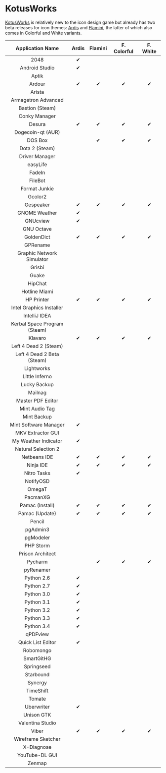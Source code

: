 # KotusWorks

[KotusWorks](http://kotusworks.deviantart.com/) is relatively new to the icon design game but already has two beta releases for icon themes: [Ardis](http://kotusworks.deviantart.com/art/Ardis-Icon-Theme-450178304?q=gallery%3AKotusWorks&qo=0) and [Flamini](http://kotusworks.deviantart.com/art/Flamini-icons-set-for-KDE-437738820?q=gallery%3AKotusWorks&qo=2), the latter of which also comes in Colorful and White variants.

| Application Name | Ardis | Flamini | F. Colorful | F. White |
| :---------------: | :---------------: | :---------------: | :---------------: | :---------------: |
| 2048 | ✔ |   |   |   |
| Android Studio | ✔ |   |   |   |
| Aptik |   |   |   |   |
| Ardour | ✔ | ✔ | ✔ | ✔ |
| Arista |   |   |   |   |
| Armagetron Advanced |   |   |   |   |
| Bastion (Steam) |   |   |   |   |
| Conky Manager |   |   |   |   |
| Desura | ✔ | ✔ | ✔ | ✔ |
| Dogecoin-qt (AUR) |   |   |   |   |
| DOS Box |   | ✔ | ✔ | ✔ |
| Dota 2 (Steam) |   |   |   |   |
| Driver Manager |   |   |   |   |
| easyLife |   |   |   |   |
| FadeIn |   |   |   |   |
| FileBot |   |   |   |   |
| Format Junkie |   |   |   |   |
| Gcolor2 |   |   |   |   |
| Gespeaker | ✔ | ✔ | ✔ | ✔ |
| GNOME Weather | ✔ |   |   |   |
| GNUcview | ✔ |   |   |   |
| GNU Octave |   |   |   |   |
| GoldenDict | ✔ | ✔ | ✔ | ✔ |
| GPRename |   |   |   |   |
| Graphic Network Simulator |   |   |   |   |
| Grisbi |   |   |   |   |
| Guake |   |   |   |   |
| HipChat |   |   |   |   |
| Hotline Miami |   |   |   |   |
| HP Printer | ✔ | ✔ | ✔ | ✔ |
| Intel Graphics Installer |   |   |   |   |
| IntelliJ IDEA |   |   |   |   |
| Kerbal Space Program (Steam) |   |   |   |   |
| Klavaro | ✔ | ✔ | ✔ | ✔ |
| Left 4 Dead 2 (Steam) |   |   |   |   |
| Left 4 Dead 2 Beta (Steam) |   |   |   |   |
| Lightworks |   |   |   |   |
| Little Inferno |   |   |   |   |
| Lucky Backup |   |   |   |   |
| Mailnag |   |   |   |   |
| Master PDF Editor |   |   |   |   |
| Mint Audio Tag |   |   |   |   |
| Mint Backup |   |   |   |   |
| Mint Software Manager | ✔ |   |   |   |
| MKV Extractor GUI |   |   |   |   |
| My Weather Indicator | ✔ |   |   |   |
| Natural Selection 2 |   |   |   |   |
| Netbeans IDE | ✔ | ✔ | ✔ | ✔ |
| Ninja IDE | ✔ | ✔ | ✔ | ✔ |
| Nitro Tasks | ✔ |   |   |   |
| NotifyOSD |   |   |   |   |
| OmegaT |   |   |   |   |
| PacmanXG |   |   |   |   |
| Pamac (Install) | ✔ | ✔ | ✔ | ✔ |
| Pamac (Update) | ✔ | ✔ | ✔ | ✔ |
| Pencil |   |   |   |   |
| pgAdmin3 |   |   |   |   |
| pgModeler |   |   |   |   |
| PHP Storm |   |   |   |   |
| Prison Architect |   |   |   |   |
| Pycharm |   | ✔ | ✔ | ✔ |
| pyRenamer |   |   |   |   |
| Python 2.6 | ✔ |   |   |   |
| Python 2.7 | ✔ |   |   |   |
| Python 3.0 | ✔ |   |   |   |
| Python 3.1 | ✔ |   |   |   |
| Python 3.2 | ✔ |   |   |   |
| Python 3.3 | ✔ |   |   |   |
| Python 3.4 | ✔ |   |   |   |
| qPDFview |   |   |   |   |
| Quick List Editor | ✔ |   |   |   |
| Robomongo |   |   |   |   |
| SmartGitHG |   |   |   |   |
| Springseed |   |   |   |   |
| Starbound |   |   |   |   |
| Synergy |   |   |   |   |
| TimeShift |   |   |   |   |
| Tomate |   |   |   |   |
| Uberwriter | ✔ |   |   |   |
| Unison GTK |   |   |   |   |
| Valentina Studio |   |   |   |   |
| Viber | ✔ | ✔ | ✔ | ✔ |
| Wireframe Sketcher |   |   |   |   |
| X-Diagnose |   |   |   |   |
| YouTube-DL GUI |   |   |   |   |
| Zenmap |   |   |   |   |